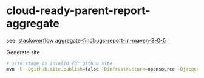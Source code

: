 # cloud-ready-parent-report-aggregate

see: [stackoverflow aggregate-findbugs-report-in-maven-3-0-5](https://stackoverflow.com/questions/34829200/aggregate-findbugs-report-in-maven-3-0-5)  

Generate site
```bash
# site:stage is invalid for github site
mvn -U -Dgithub.site.publish=false -Dinfrastructure=opensource -Djacoco=true -Dsite=true clean package site site:stage
```
